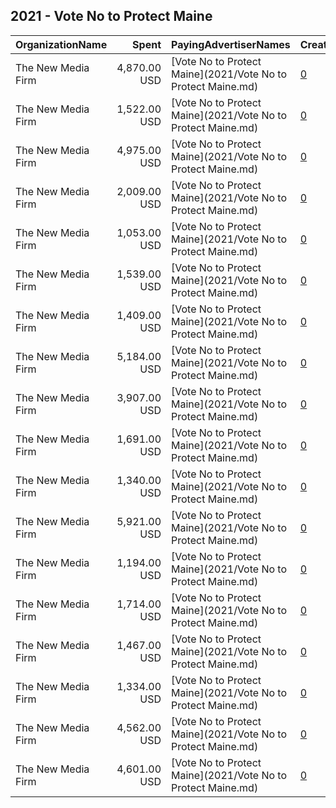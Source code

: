 ## 2021 - Vote No to Protect Maine 
|OrganizationName|Spent|PayingAdvertiserNames|CreativeUrls|Impressions|Genders|AgeBrackets|CountryCodes|BillingAddresses|CandidateBallotInformation|
|:---|---:|:---|:---|---:|:---|:---|:---|:---|:---|
|The New Media Firm|4,870.00 USD|[Vote No to Protect Maine](2021/Vote No to Protect Maine.md)|[0](https://www.snap.com/political-ads/asset/6a2b19a3a6f2a045e555557f6b1c868aac051247e87842661e68bb92cbaaea2d?mediaType=mp4)|463,395||18+|united states|"1730 Rhode Island Ave, NW Ste 213,Washington,20036,US"|Vote No To Protect Maine|
|The New Media Firm|1,522.00 USD|[Vote No to Protect Maine](2021/Vote No to Protect Maine.md)|[0](https://www.snap.com/political-ads/asset/538307354414bf1a76d3c7b690fbd1ccaac9c1f895ed552360e1ffa326a8767a?mediaType=mp4)|126,648||18+|united states|"1730 Rhode Island Ave, NW Ste 213,Washington,20036,US"|Vote No To Protect Maine|
|The New Media Firm|4,975.00 USD|[Vote No to Protect Maine](2021/Vote No to Protect Maine.md)|[0](https://www.snap.com/political-ads/asset/a299d456bcd211b564aaa428c8a4668a5a266d88a953fd1ab06faebf2aa69ca2?mediaType=mp4)|476,100||18+|united states|"1730 Rhode Island Ave, NW Ste 213,Washington,20036,US"|Vote No To Protect Maine|
|The New Media Firm|2,009.00 USD|[Vote No to Protect Maine](2021/Vote No to Protect Maine.md)|[0](https://www.snap.com/political-ads/asset/6a2b19a3a6f2a045e555557f6b1c868aac051247e87842661e68bb92cbaaea2d?mediaType=mp4)|159,139||18+|united states|"1730 Rhode Island Ave, NW Ste 213,Washington,20036,US"|Vote No To Protect Maine|
|The New Media Firm|1,053.00 USD|[Vote No to Protect Maine](2021/Vote No to Protect Maine.md)|[0](https://www.snap.com/political-ads/asset/538307354414bf1a76d3c7b690fbd1ccaac9c1f895ed552360e1ffa326a8767a?mediaType=mp4)|95,861||18+|united states|"1730 Rhode Island Ave, NW Ste 213,Washington,20036,US"|Vote No To Protect Maine|
|The New Media Firm|1,539.00 USD|[Vote No to Protect Maine](2021/Vote No to Protect Maine.md)|[0](https://www.snap.com/political-ads/asset/a299d456bcd211b564aaa428c8a4668a5a266d88a953fd1ab06faebf2aa69ca2?mediaType=mp4)|121,293||18+|united states|"1730 Rhode Island Ave, NW Ste 213,Washington,20036,US"|Vote No To Protect Maine|
|The New Media Firm|1,409.00 USD|[Vote No to Protect Maine](2021/Vote No to Protect Maine.md)|[0](https://www.snap.com/political-ads/asset/2658cc972fc2c396b32e14cdaaed5fb451d1d6197c498e5f6f8d5c0b62495d11?mediaType=mp4)|107,850||18+|united states|"1730 Rhode Island Ave, NW Ste 213,Washington,20036,US"|Vote No To Protect Maine|
|The New Media Firm|5,184.00 USD|[Vote No to Protect Maine](2021/Vote No to Protect Maine.md)|[0](https://www.snap.com/political-ads/asset/a299d456bcd211b564aaa428c8a4668a5a266d88a953fd1ab06faebf2aa69ca2?mediaType=mp4)|403,160||18+|united states|"1730 Rhode Island Ave, NW Ste 213,Washington,20036,US"|Vote No To Protect Maine|
|The New Media Firm|3,907.00 USD|[Vote No to Protect Maine](2021/Vote No to Protect Maine.md)|[0](https://www.snap.com/political-ads/asset/6a2b19a3a6f2a045e555557f6b1c868aac051247e87842661e68bb92cbaaea2d?mediaType=mp4)|304,927||18+|united states|"1730 Rhode Island Ave, NW Ste 213,Washington,20036,US"|Vote No To Protect Maine|
|The New Media Firm|1,691.00 USD|[Vote No to Protect Maine](2021/Vote No to Protect Maine.md)|[0](https://www.snap.com/political-ads/asset/6a2b19a3a6f2a045e555557f6b1c868aac051247e87842661e68bb92cbaaea2d?mediaType=mp4)|131,600||18+|united states|"1730 Rhode Island Ave, NW Ste 213,Washington,20036,US"|Vote No To Protect Maine|
|The New Media Firm|1,340.00 USD|[Vote No to Protect Maine](2021/Vote No to Protect Maine.md)|[0](https://www.snap.com/political-ads/asset/37d6d39847a5e4377297fb0325ccdb684fb4ac5f4ddbde0a0bc9b14d9057ce58?mediaType=mp4)|102,035||18+|united states|"1730 Rhode Island Ave, NW Ste 213,Washington,20036,US"|Vote No To Protect Maine|
|The New Media Firm|5,921.00 USD|[Vote No to Protect Maine](2021/Vote No to Protect Maine.md)|[0](https://www.snap.com/political-ads/asset/753cbb83ec1d34bd8ccf22a222240aaaeaf90d7b04931c01572c342214b218c4?mediaType=mp4)|496,460||18+|united states|"1730 Rhode Island Ave, NW Ste 213,Washington,20036,US"|Vote No To Protect Maine|
|The New Media Firm|1,194.00 USD|[Vote No to Protect Maine](2021/Vote No to Protect Maine.md)|[0](https://www.snap.com/political-ads/asset/538307354414bf1a76d3c7b690fbd1ccaac9c1f895ed552360e1ffa326a8767a?mediaType=mp4)|94,274||18+|united states|"1730 Rhode Island Ave, NW Ste 213,Washington,20036,US"|Vote No To Protect Maine|
|The New Media Firm|1,714.00 USD|[Vote No to Protect Maine](2021/Vote No to Protect Maine.md)|[0](https://www.snap.com/political-ads/asset/580ffc7e4e95658c23a8be319747d1f136f5a490614b3693ec32e97facb2d36c?mediaType=mp4)|130,035||18+|united states|"1730 Rhode Island Ave, NW Ste 213,Washington,20036,US"|Vote No To Protect Maine|
|The New Media Firm|1,467.00 USD|[Vote No to Protect Maine](2021/Vote No to Protect Maine.md)|[0](https://www.snap.com/political-ads/asset/a299d456bcd211b564aaa428c8a4668a5a266d88a953fd1ab06faebf2aa69ca2?mediaType=mp4)|114,960||18+|united states|"1730 Rhode Island Ave, NW Ste 213,Washington,20036,US"|Vote No To Protect Maine|
|The New Media Firm|1,334.00 USD|[Vote No to Protect Maine](2021/Vote No to Protect Maine.md)|[0](https://www.snap.com/political-ads/asset/4617b5a620ecfcbcbe051c8ff03f34bc790c4b54ee76cded541a81e01c562a5b?mediaType=mp4)|101,202||18+|united states|"1730 Rhode Island Ave, NW Ste 213,Washington,20036,US"|Vote No To Protect Maine|
|The New Media Firm|4,562.00 USD|[Vote No to Protect Maine](2021/Vote No to Protect Maine.md)|[0](https://www.snap.com/political-ads/asset/391a5c69c411ba39476058bb5afa829921164c9ce18007456ada6becc72ec63a?mediaType=mp4)|377,579||18+|united states|"1730 Rhode Island Ave, NW Ste 213,Washington,20036,US"|Vote No To Protect Maine|
|The New Media Firm|4,601.00 USD|[Vote No to Protect Maine](2021/Vote No to Protect Maine.md)|[0](https://www.snap.com/political-ads/asset/5764b1f2dc0af437a7deb128d3078d9d8c3adb310368f06233c8265ea192f216?mediaType=mp4)|391,917||18+|united states|"1730 Rhode Island Ave, NW Ste 213,Washington,20036,US"|Vote No To Protect Maine|
